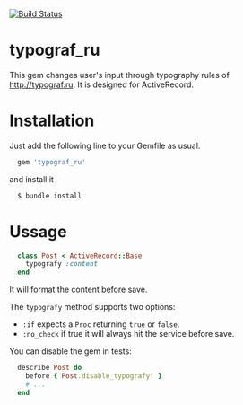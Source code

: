 [![Build Status](https://travis-ci.org/mdorfin/typograf_ru.svg?branch=master)](https://travis-ci.org/mdorfin/typograf_ru)

typograf_ru
===========

This gem changes user's input through typography rules of http://typograf.ru.
It is designed for ActiveRecord. 

Installation
============

Just add the following line to your Gemfile as usual.

```ruby
  gem 'typograf_ru'
```

and install it

```bash
  $ bundle install
```

Ussage
======

```ruby
  class Post < ActiveRecord::Base
    typografy :content
  end 
```

It will format the content before save.

The ```typografy``` method supports two options:

* ```:if``` expects a ```Proc``` returning ```true``` or ```false```. 
* ```:no_check``` if true it will always hit the service before save.

You can disable the gem in tests: 

```ruby
  describe Post do 	
    before { Post.disable_typografy! }
    # ...
  end
```
